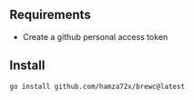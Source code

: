 ## Requirements

- Create a github personal access token

## Install

```sh
go install github.com/hamza72x/brewc@latest
```
